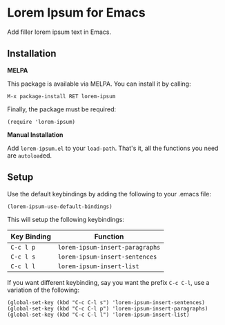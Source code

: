 # Lorem Ipsum for Emacs #

Add filler lorem ipsum text in Emacs.

## Installation

**MELPA**

This package is available via MELPA. You can install it by calling:

    M-x package-install RET lorem-ipsum

Finally, the package must be required:

    (require 'lorem-ipsum)

**Manual Installation**

Add `lorem-ipsum.el` to your `load-path`.  That's it, all the
functions you need are `autoload`ed.


## Setup

Use the default keybindings by adding the following to your .emacs
file:

    (lorem-ipsum-use-default-bindings)


This will setup the following keybindings:

Key Binding | Function
------------|------------------------------
`C-c l p`   | `lorem-ipsum-insert-paragraphs`
`C-c l s`   | `lorem-ipsum-insert-sentences`
`C-c l l`   | `lorem-ipsum-insert-list`

If you want different keybinding, say you want the prefix `C-c C-l`,
use a variation of the following:

    (global-set-key (kbd "C-c C-l s") 'lorem-ipsum-insert-sentences)
    (global-set-key (kbd "C-c C-l p") 'lorem-ipsum-insert-paragraphs)
    (global-set-key (kbd "C-c C-l l") 'lorem-ipsum-insert-list)
